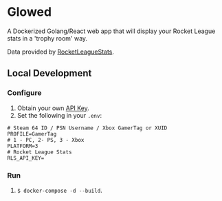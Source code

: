 # Glowed
A Dockerized Golang/React web app that will display your Rocket League stats in a 'trophy room' way.

Data provided by [RocketLeagueStats](https://rocketleaguestats.com/).

## Local Development
### Configure
1. Obtain your own [API Key](https://developers.rocketleaguestats.com/).
2. Set the following in your `.env`:
```
# Steam 64 ID / PSN Username / Xbox GamerTag or XUID
PROFILE=GamerTag
# 1 - PC, 2- PS, 3 - Xbox
PLATFORM=3
# Rocket League Stats
RLS_API_KEY=
```
### Run
1. `$ docker-compose -d --build`.
